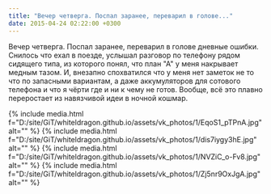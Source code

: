 ```yaml
---
title: "Вечер четверга. Поспал заранее, переварил в голове..."
date: 2015-04-24 02:22:00 +0300
---
```


Вечер четверга. Поспал заранее, переварил в голове дневные ошибки. Снилось что ехал в поезде, услышал разговор по телефону рядом сидящего типа, из которого понял, что план "А" у меня накрывает медным тазом. И, внезапно спохватился что у меня нет заметок не то что по запасными вариантам, а даже аккумуляторов для сотового телефона и что я чёрти где и ни к чему не готов. Вообще, всё это плавно переростает из навязчивой идеи в ночной кошмар.


{% include media.html f="D:/site/GiT/whiteldragon.github.io/assets/vk_photos/1/EqoS1_pTPnA.jpg" alt="" %}
{% include media.html f="D:/site/GiT/whiteldragon.github.io/assets/vk_photos/1/dis7iygy3hE.jpg" alt="" %}
{% include media.html f="D:/site/GiT/whiteldragon.github.io/assets/vk_photos/1/NVZiC_o-Fv8.jpg" alt="" %}
{% include media.html f="D:/site/GiT/whiteldragon.github.io/assets/vk_photos/1/Zj5nr9OxJgA.jpg" alt="" %}
